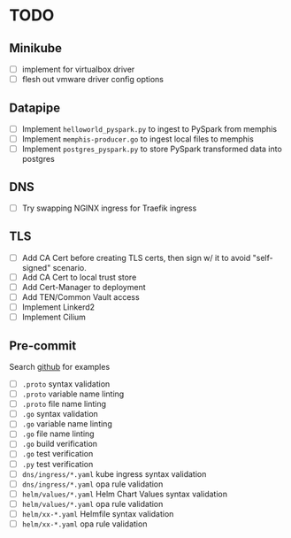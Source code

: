 # TODO

## Minikube

- [ ] implement for virtualbox driver
- [ ] flesh out vmware driver config options

## Datapipe

- [ ] Implement `helloworld_pyspark.py` to ingest to PySpark from memphis
- [ ] Implement `memphis-producer.go` to ingest local files to memphis
- [ ] Implement `postgres_pyspark.py` to store PySpark transformed data into postgres

## DNS

- [ ] Try swapping NGINX ingress for Traefik ingress

## TLS

- [ ] Add CA Cert before creating TLS certs, then sign w/ it to avoid "self-signed" scenario.
- [ ] Add CA Cert to local trust store
- [ ] Add Cert-Manager to deployment
- [ ] Add TEN/Common Vault access
- [ ] Implement Linkerd2
- [ ] Implement Cilium

## Pre-commit

Search [github](https://github.com/search?q=path%3A.pre-commit-hooks.yaml+language%3AYAML&type=code) for examples

- [ ] `.proto` syntax validation
- [ ] `.proto` variable name linting
- [ ] `.proto` file name linting
- [ ] `.go` syntax validation
- [ ] `.go` variable name linting
- [ ] `.go` file name linting
- [ ] `.go` build verification
- [ ] `.go` test verification
- [ ] `.py` test verification
- [ ] `dns/ingress/*.yaml` kube ingress syntax validation
- [ ] `dns/ingress/*.yaml` opa rule validation
- [ ] `helm/values/*.yaml` Helm Chart Values syntax validation
- [ ] `helm/values/*.yaml` opa rule validation
- [ ] `helm/xx-*.yaml` Helmfile syntax validation
- [ ] `helm/xx-*.yaml` opa rule validation
